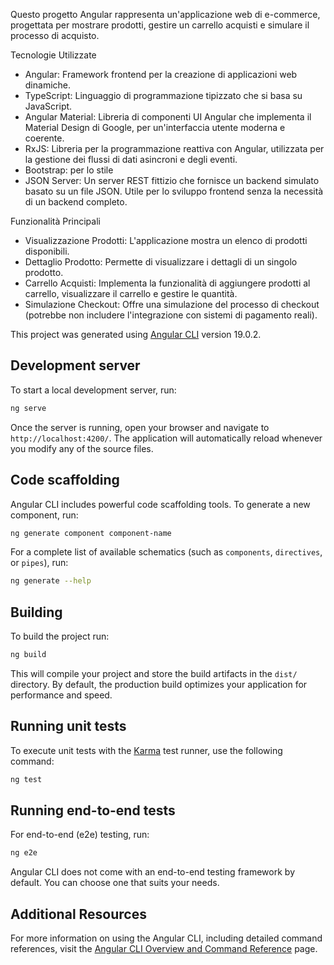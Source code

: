 Questo progetto Angular rappresenta un'applicazione web di e-commerce, progettata per mostrare prodotti, gestire un carrello acquisti e simulare il processo di acquisto.

Tecnologie Utilizzate
* Angular: Framework frontend per la creazione di applicazioni web dinamiche.
* TypeScript: Linguaggio di programmazione tipizzato che si basa su JavaScript.
* Angular Material: Libreria di componenti UI Angular che implementa il Material Design di Google, per un'interfaccia utente moderna e coerente.
* RxJS: Libreria per la programmazione reattiva con Angular, utilizzata per la gestione dei flussi di dati asincroni e degli eventi.
* Bootstrap: per lo stile
* JSON Server: Un server REST fittizio che fornisce un backend simulato basato su un file JSON. Utile per lo sviluppo frontend senza la necessità di un backend completo.

Funzionalità Principali
* Visualizzazione Prodotti: L'applicazione mostra un elenco di prodotti disponibili.
* Dettaglio Prodotto: Permette di visualizzare i dettagli di un singolo prodotto.
* Carrello Acquisti: Implementa la funzionalità di aggiungere prodotti al carrello, visualizzare il carrello e gestire le quantità.
* Simulazione Checkout: Offre una simulazione del processo di checkout (potrebbe non includere l'integrazione con sistemi di pagamento reali).




This project was generated using [Angular CLI](https://github.com/angular/angular-cli) version 19.0.2.

## Development server

To start a local development server, run:

```bash
ng serve
```

Once the server is running, open your browser and navigate to `http://localhost:4200/`. The application will automatically reload whenever you modify any of the source files.

## Code scaffolding

Angular CLI includes powerful code scaffolding tools. To generate a new component, run:

```bash
ng generate component component-name
```

For a complete list of available schematics (such as `components`, `directives`, or `pipes`), run:

```bash
ng generate --help
```

## Building

To build the project run:

```bash
ng build
```

This will compile your project and store the build artifacts in the `dist/` directory. By default, the production build optimizes your application for performance and speed.

## Running unit tests

To execute unit tests with the [Karma](https://karma-runner.github.io) test runner, use the following command:

```bash
ng test
```

## Running end-to-end tests

For end-to-end (e2e) testing, run:

```bash
ng e2e
```

Angular CLI does not come with an end-to-end testing framework by default. You can choose one that suits your needs.

## Additional Resources

For more information on using the Angular CLI, including detailed command references, visit the [Angular CLI Overview and Command Reference](https://angular.dev/tools/cli) page.
